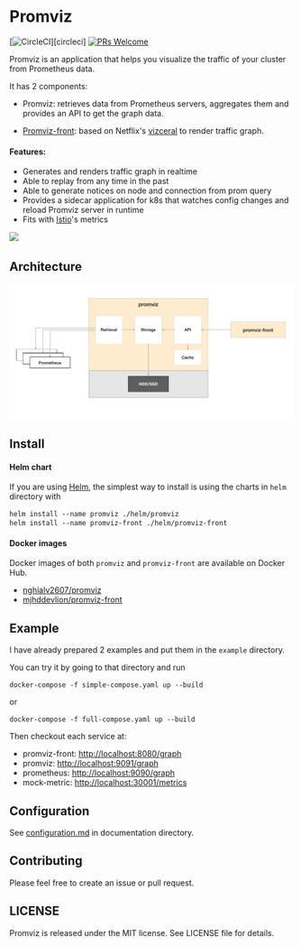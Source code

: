# Promviz
[![CircleCI](https://circleci.com/gh/nghialv/promviz/tree/master.svg?style=shield)][circleci]
[![PRs Welcome](https://img.shields.io/badge/PRs-welcome-brightgreen.svg?style=flat)](http://makeapullrequest.com)

Promviz is an application that helps you visualize the traffic of your cluster from Prometheus data.

It has 2 components:

- Promviz: retrieves data from Prometheus servers, aggregates them and provides an API to get the graph data.

- [Promviz-front](https://github.com/mjhd-devlion/promviz-front): based on Netflix's [vizceral](https://github.com/Netflix/vizceral) to render traffic graph.

#### Features:
- Generates and renders traffic graph in realtime
- Able to replay from any time in the past
- Able to generate notices on node and connection from prom query
- Provides a sidecar application for k8s that watches config changes and reload Promviz server in runtime
- Fits with [Istio](https://istio.io)'s metrics

![](https://github.com/nghialv/promviz/blob/master/documentation/sample_filter.png)

## Architecture

![](https://github.com/nghialv/promviz/blob/master/documentation/architecture.png)

## Install

#### Helm chart

If you are using [Helm](https://helm.sh), the simplest way to install is using the charts in `helm` directory with

```
helm install --name promviz ./helm/promviz
helm install --name promviz-front ./helm/promviz-front
```

#### Docker images

Docker images of both `promviz` and `promviz-front` are available on Docker Hub.

- [nghialv2607/promviz](https://hub.docker.com/r/nghialv2607/promviz)
- [mjhddevlion/promviz-front](https://hub.docker.com/r/mjhddevlion/promviz-front)

## Example

I have already prepared 2 examples and put them in the `example` directory.

You can try it by going to that directory and run

```
docker-compose -f simple-compose.yaml up --build
```

or

```
docker-compose -f full-compose.yaml up --build
```

Then checkout each service at:
- promviz-front: [http://localhost:8080/graph](http://localhost:8080/)
- promviz: [http://localhost:9091/graph](http://localhost:9091/graph)
- prometheus: [http://localhost:9090/graph](http://localhost:9090/graph)
- mock-metric: [http://localhost:30001/metrics](http://localhost:30001/metrics)

## Configuration

See [configuration.md](https://github.com/nghialv/promviz/blob/master/documentation/configuration.md) in documentation directory.

## Contributing

Please feel free to create an issue or pull request.

## LICENSE

Promviz is released under the MIT license. See LICENSE file for details.
